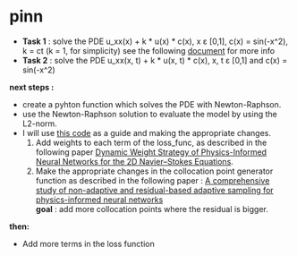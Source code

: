 # pinn
- **Task 1** : solve the PDE u_xx(x) + k * u(x) * c(x), x ε [0,1], c(x) = sin(-x^2), k = ct (k = 1, for simplicity) see the following [document](pde_one_dimention.docx) for more info 
- **Task 2** : solve the PDE u_xx(x, t) + k * u(x, t) * c(x), x, t ε [0,1] and c(x) = sin(-x^2)

  
**next steps :**
- create a pyhton function which solves the PDE with Newton-Raphson.
- use the Newton-Raphson solution to evaluate the model by using the L2-norm.
- I will use [this code](https://github.com/mroberto166/CAMLab-DLSCTutorials/blob/main/Pinns.ipynb) as a guide and making the appropriate changes.
    1. Add weights to each term of the loss_func, as described in the following paper [Dynamic Weight Strategy of Physics-Informed Neural Networks for the 2D Navier–Stokes Equations](https://www.mdpi.com/1099-4300/24/9/1254).
    2. Make the appropriate changes in the collocation point generator function as described in the following paper : [A comprehensive study of non-adaptive and residual-based adaptive sampling for physics-informed neural networks](https://www.sciencedirect.com/science/article/abs/pii/S0045782522006260?via%3Dihub)  
**goal** : add more collocation points where the residual is bigger.

**then:**
- Add more terms in the loss function
